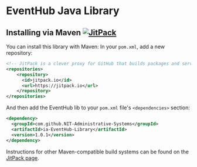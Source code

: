 # EventHub Java Library

## Installing via Maven [![JitPack](https://jitpack.io/v/NIT-Administrative-Systems/ia-EventHub-Library.svg)](https://jitpack.io/p/NIT-Administrative-Systems/ia-EventHub-Library)
You can install this library with Maven: In your `pom.xml`, add a new repository:

```xml
<!-- JitPack is a clever proxy for GitHub that builds packages and serves them in a Maven-friendly format -->
<repositories>
    <repository>
      <id>jitpack.io</id>
      <url>https://jitpack.io</url>
    </repository>
</repositories>
```

And then add the EventHub lib to your `pom.xml` file's `<dependencies>` section:

```xml
<dependency>
  <groupId>com.github.NIT-Administrative-Systems</groupId>
  <artifactId>ia-EventHub-Library</artifactId>
  <version>1.0.1</version>
</dependency>
```

Instructions for other Maven-compatible build systems can be found on the [JitPack page](https://jitpack.io/p/NIT-Administrative-Systems/ia-EventHub-Library).